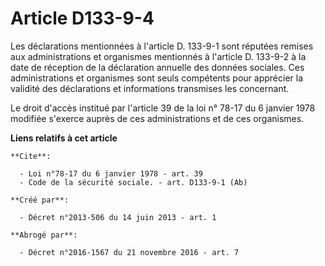 # Article D133-9-4

Les déclarations mentionnées à l'article D. 133-9-1 sont réputées remises aux administrations et organismes mentionnés à
l'article D. 133-9-2 à la date de réception de la déclaration annuelle des données sociales. Ces administrations et
organismes sont seuls compétents pour apprécier la validité des déclarations et informations transmises les concernant. 

Le droit d'accès institué par l'article 39 de la loi n° 78-17 du 6 janvier 1978 modifiée s'exerce auprès de ces
administrations et de ces organismes.

**Liens relatifs à cet article**

	**Cite**:

	  - Loi n°78-17 du 6 janvier 1978 - art. 39
	  - Code de la sécurité sociale. - art. D133-9-1 (Ab)

	**Créé par**:

	  - Décret n°2013-506 du 14 juin 2013 - art. 1

	**Abrogé par**:

	  - Décret n°2016-1567 du 21 novembre 2016 - art. 7
